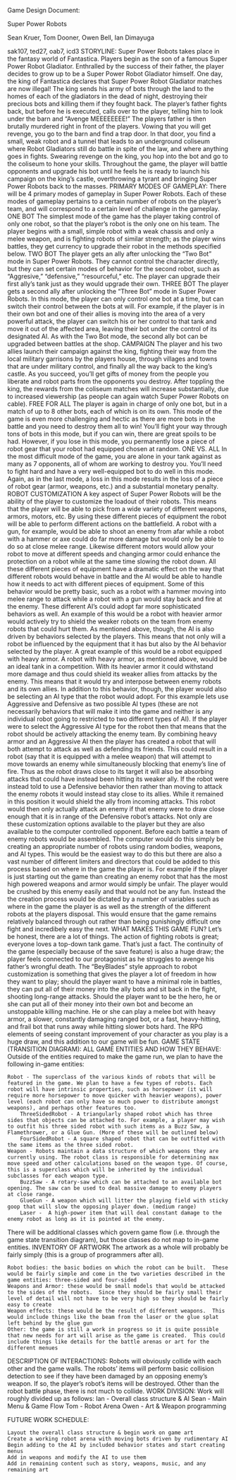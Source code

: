 Game Design Document:

Super Power Robots

Sean Kruer, Tom Dooner, Owen Bell, Ian Dimayuga

sak107, ted27, oab7, icd3
STORYLINE:
    Super Power Robots takes place in the fantasy world of Fantastica. Players begin as the son of a famous Super Power Robot Gladiator. Enthralled by the success of their father, the player decides to grow up to be a Super Power Robot Gladiator himself. One day, the king of Fantastica declares that Super Power Robot Gladiator matches are now illegal! The king sends his army of bots through the land to the homes of each of the gladiators in the dead of night, destroying their precious bots and killing them if they fought back. The player’s father fights back, but before he is executed, calls over to the player, telling him to look under the barn and “Avenge MEEEEEEEE!” The players father is then brutally murdered right in front of the players.
    Vowing that you will get revenge, you go to the barn and find a trap door. In that door, you find a small, weak robot and a tunnel that leads to an underground coliseum where Robot Gladiators still do battle in spite of the law, and where anything goes in fights. Swearing revenge on the king, you hop into the bot and go to the coliseum to hone your skills.
    Throughout the game, the player will battle opponents and upgrade his bot until he feels he is ready to launch his campaign on the king’s castle, overthrowing a tyrant and bringing Super Power Robots back to the masses.
PRIMARY MODES OF GAMEPLAY:
    There will be 4 primary modes of gameplay in Super Power Robots. Each of these modes of gameplay pertains to a certain number of robots on the player’s team, and will correspond to a certain level of challenge in the gameplay.
    ONE BOT
    The simplest mode of the game has the player taking control of only one robot, so that the player’s robot is the only one on his team. The player begins with a small, simple robot with a weak chassis and only a melee weapon, and is fighting robots of similar strength; as the player wins battles, they get currency to upgrade their robot in the methods specified below.
    TWO BOT
    The player gets an ally after unlocking the “Two Bot” mode in Super Power Robots. They cannot control the character directly, but they can set certain modes of behavior for the second robot, such as “Aggresive,” “defensive,” “resourceful,” etc. The player can upgrade their first ally’s tank just as they would upgrade their own.
    THREE BOT
    The player gets a second ally after unlocking the “Three Bot” mode in Super Power Robots. In this mode, the player can only control one bot at a time, but can switch their control between the bots at will. For example, if the player is in their own bot and one of their allies is moving into the area of a very powerful attack, the player can switch his or her control to that tank and move it out of the affected area, leaving their bot under the control of its designated AI. As with the Two Bot mode, the second ally bot can be upgraded between battles at the shop.
    CAMPAIGN
    The player and his two allies launch their campaign against the king, fighting their way from the local military garrisons by the players house, through villages and towns that are under military control, and finally all the way back to the king’s castle. As you succeed, you’ll get gifts of money from the people you liberate and robot parts from the opponents you destroy. After toppling the king, the rewards from the coliseum matches will increase substantially, due to increased viewership (as people can again watch Super Power Robots on cable).
    FREE FOR ALL
    The player is again in charge of only one bot, but in a match of up to 8 other bots, each of which is on its own. This mode of the game is even more challenging and hectic as there are more bots in the battle and you need to destroy them all to win! You’ll fight your way through tons of bots in this mode, but if you can win, there are great spoils to be had. However, if you lose in this mode, you permanently lose a piece of robot gear that your robot had equipped chosen at random.
    ONE VS. ALL
    In the most difficult mode of the game, you are alone in your tank against as many as 7 opponents, all of whom are working to destroy you. You’ll need to fight hard and have a very well-equipped bot to do well in this mode. Again, as in the last mode, a loss in this mode results in the loss of a piece of robot gear (armor, weapons, etc.) and a substantial monetary penalty.
ROBOT CUSTOMIZATION
    A key aspect of Super Power Robots will be the ability of the player to customize the loadout of their robots. This means that the player will be able to pick from a wide variety of different weapons, armors, motors, etc.  By using these different pieces of equipment the robot will be able to perform different actions on the battlefield. A robot with a gun, for example, would be able to shoot an enemy from afar while a robot with a hammer or axe could do far more damage but would only be able to do so at close melee range.  Likewise different motors would allow your robot to move at different speeds and changing armor could enhance the protection on a robot while at the same time slowing the robot down.
    All these different pieces of equipment have a dramatic effect on the way that different robots would behave in battle and the AI would be able to handle how it needs to act with different pieces of equipment.  Some of this behavior would be pretty basic, such as a robot with a hammer moving into melee range to attack while a robot with a gun would stay back and fire at the enemy.  These different AI’s could adopt far more sophisticated behaviors as well.  An example of this would be a robot with heavier armor would actively try to shield the weaker robots on the team from enemy robots that could hurt them.
    As mentioned above, though, the AI is also driven by behaviors selected by the players. This means that not only will a robot be influenced by the equipment that it has but also by the AI behavior selected by the player.  A great example of this would be a robot equipped with heavy armor.  A robot with heavy armor, as mentioned above, would be an ideal tank in a competition.  With its heavier armor it could withstand more damage and thus could shield its weaker allies from attacks by the enemy.  This means that it would try and interpose between enemy robots and its own allies.  In addition to this behavior, though, the player would also be selecting an AI type that the robot would adopt.  For this example lets use Aggressive and Defensive as two possible AI types (these are not necessarily behaviors that will make it into the game and neither is any individual robot going to restricted to two different types of AI).  If the player were to select the Aggressive AI type for the robot then that means that the robot should be actively attacking the enemy team.  By combining heavy armor and an Aggressive AI then the player has created a robot that will both attempt to attack as well as defending its friends.  This could result in a robot (say that it is equipped with a melee weapon) that will attempt to move towards an enemy while simultaneously blocking that enemy’s line of fire.  Thus as the robot draws close to its target it will also be absorbing attacks that could have instead been hitting its weaker ally.  If the robot were instead told to use a Defensive behavior then rather than moving to attack the enemy robots it would instead stay close to its allies.  While it remained in this position it would shield the ally from incoming attacks.  This robot would then only actually attack an enemy if that enemy were to draw close enough that it is in range of the Defensive robot’s attacks.
    Not only are these customization options available to the player but they are also available to the computer controlled opponent.  Before each battle a team of enemy robots would be assembled.  The computer would do this simply be creating an appropriate number of robots using random bodies, weapons, and AI types.  This would be the easiest way to do this but there are also a vast number of different limiters and directors that could be added to this process based on where in the game the player is.  For example if the player is just starting out the game than creating an enemy robot that has the most high powered weapons and armor would simply be unfair.  The player would be crushed by this enemy easily and that would not be any fun.  Instead the the creation process would be dictated by a number of variables such as where in the game the player is as well as the strength of the different robots at the players disposal.  This would ensure that the game remains relatively balanced through out rather than being punishingly difficult one fight and incredibely easy the next.
WHAT MAKES THIS GAME FUN?
    Let’s be honest, there are a lot of things. The action of fighting robots is great; everyone loves a top-down tank game. That’s just a fact. The continuity of the game (especially because of the save feature) is also a huge draw; the player feels connected to our protagonist as he struggles to avenge his father’s wrongful death. The “BeyBlades” style approach to robot customization is something that gives the player a lot of freedom in how they want to play; should the player want to have a minimal role in battles, they can put all of their money into the ally bots and sit back in the fight, shooting long-range attacks. Should the player want to be the hero, he or she can put all of their money into their own bot and become an unstoppable killing machine. He or she can play a melee bot with heavy armor, a slower, constantly damaging ranged bot, or a fast, heavy-hitting, and frail bot that runs away while hitting slower bots hard. The RPG elements of seeing constant improvement of your character as you play is a huge draw, and this addition to our game will be fun.
GAME STATE (TRANSITION DIAGRAM):
ALL GAME ENTITIES AND HOW THEY BEHAVE:
Outside of the entities required to make the game run, we plan to have the following in-game entities:

    Robot - The superclass of the various kinds of robots that will be featured in the game. We plan to have a few types of robots. Each robot will have intrinsic properties, such as horsepower (it will require more horsepower to move quicker with heavier weapons), power level (each robot can only have so much power to distribute amongst weapons), and perhaps other features too.
        ThreeSidedRobot - A triangularly shaped robot which has three sides that objects can be attached to. For example, a player may wish to outfit his three sided robot with such items as a Buzz Saw, a Flamethrower, or a Glue Gun. (More of these will be outlined below)
        FourSidedRobot - A square shaped robot that can be outfitted with the same items as the three sided robot.
    Weapon - Robots maintain a data structure of which weapons they are currently using. The robot class is responsible for determining max move speed and other calculations based on the weapon type. Of course, this is a superclass which will be inherited by the individual subclasses for each weapon type.
        BuzzSaw - A rotary-saw which can be attached to an available bot opening. The saw can be used to deal massive damage to enemy players at close range.
        GlueGun - A weapon which will litter the playing field with sticky goop that will slow the opposing player down. (medium range)
        Laser -  A high-power item that will deal constant damage to the enemy robot as long as it is pointed at the enemy.

There will be additional classes which govern game flow (i.e. through the game state transition diagram), but those classes do not map to in-game entities.
INVENTORY OF ARTWORK
    The artwork as a whole will probably be fairly simply (this is a group of programmers after all).

    Robot bodies: the basic bodies on which the robot can be built.  These would be fairly simple and come in the two varieties described in the game entities: three-sided and four-sided
    Weapons and Armor: these would be small models that would be attacked to the sides of the robots.  Since they should be fairly small their level of detail will not have to be very high so they should be fairly easy to create
    Weapon effects: these would be the result of different weapons.  This would include things like the beam from the laser or the glue splat left behind by the glue gun
    Other: the game is still a work in progress so it is quite possible that new needs for art will arise as the game is created.  This could include things like details for the battle arenas or art for the different menues


DESCRIPTION OF INTERACTIONS:
    Robots will obviously collide with each other and the game walls. The robots’ items will perform basic collision detection to see if they have been damaged by an opposing enemy’s weapon. If so, the player’s robot’s items will be destroyed. Other than the robot battle phase, there is not much to collide.
WORK DIVISION:
    Work will roughly divided up as follows:
        Ian - Overall class structure & AI
        Sean - Main Menu & Game Flow
        Tom - Robot Arena
        Owen - Art & Weapon programming

FUTURE WORK SCHEDULE:

    Layout the overall class structure & begin work on game art
    Create a working robot arena with moving bots driven by rudimentary AI
    Begin adding to the AI by included behavior states and start creating menus
    Add in weapons and modify the AI to use them
    Add in remaining content such as story, weapons, music, and any remaining art

